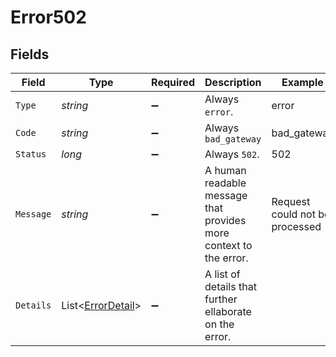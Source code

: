 # Error502


## Fields

| Field                                                             | Type                                                              | Required                                                          | Description                                                       | Example                                                           |
| ----------------------------------------------------------------- | ----------------------------------------------------------------- | ----------------------------------------------------------------- | ----------------------------------------------------------------- | ----------------------------------------------------------------- |
| `Type`                                                            | *string*                                                          | :heavy_minus_sign:                                                | Always `error`.                                                   | error                                                             |
| `Code`                                                            | *string*                                                          | :heavy_minus_sign:                                                | Always `bad_gateway`                                              | bad_gateway                                                       |
| `Status`                                                          | *long*                                                            | :heavy_minus_sign:                                                | Always `502`.                                                     | 502                                                               |
| `Message`                                                         | *string*                                                          | :heavy_minus_sign:                                                | A human readable message that provides more context to the error. | Request could not be processed                                    |
| `Details`                                                         | List<[ErrorDetail](../../Models/Components/ErrorDetail.md)>       | :heavy_minus_sign:                                                | A list of details that further ellaborate on the error.           |                                                                   |